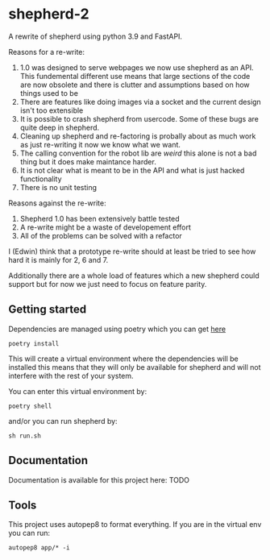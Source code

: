# shepherd-2

A rewrite of shepherd using python 3.9 and FastAPI.

Reasons for a re-write:
 1. 1.0 was designed to serve webpages we now use shepherd as an API. This fundemental different use means that large sections of the code are now obsolete and there is clutter and assumptions based on how things used to be
 2. There are features like doing images via a socket and the current design isn't too extensible
 3. It is possible to crash shepherd from usercode. Some of these bugs are quite deep in shepherd.
 5. Cleaning up shepherd and re-factoring is probally about as much work as just re-writing it now we know what we want.
 6. The calling convention for the robot lib are *weird* this alone is not a bad thing but it does make maintance harder.
 7. It is not clear what is meant to be in the API and what is just hacked functionality
 8. There is no unit testing

Reasons against the re-write:
 1. Shepherd 1.0 has been extensively battle tested
 2. A re-write might be a waste of developement effort
 3. All of the problems can be solved with a refactor

I (Edwin) think that a prototype re-write should at least be tried to see how hard it is mainly for 2, 6 and 7.

Additionally there are a whole load of features which a new shepherd could support but for now we just need to focus on feature parity.

## Getting started

Dependencies are managed using poetry which you can get
[here](https://python-poetry.org/docs/master/#installing-with-the-official-installer)

```
poetry install
```

This will create a virtual environment where the dependencies will be installed
this means that they will only be available for shepherd and will not interfere
with the rest of your system.

You can enter this virtual environment by:

```
poetry shell
```

and/or you can run shepherd by:

```
sh run.sh
```

## Documentation

Documentation is available for this project here: TODO

## Tools

This project uses autopep8 to format everything. If you are in the virtual env
you can run:

```
autopep8 app/* -i
```

